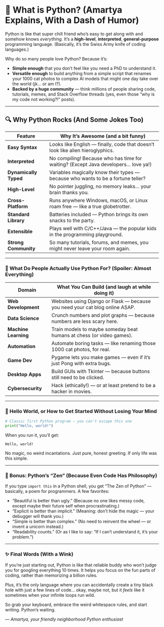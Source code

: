 # 🐍 What is Python? (Amartya Explains, With a Dash of Humor)

Python is like that super chill friend who’s easy to get along with and somehow knows *everything.* It’s a **high-level**, **interpreted**, **general-purpose** programming language. (Basically, it’s the Swiss Army knife of coding languages.)

Why do so many people love Python? Because it’s:

* **Simple enough** that you don’t feel like you need a PhD to understand it.
* **Versatile enough** to build anything from a simple script that renames your 1000 cat photos to complex AI models that might one day take over the world (jk… or am I?).
* **Backed by a huge community** — think millions of people sharing code, tutorials, memes, and Stack Overflow threads (yes, even those “why is my code not working?!” posts).

---

## 🔍 Why Python Rocks (And Some Jokes Too)

| Feature               | Why It’s Awesome (and a bit funny)                                                 |
| --------------------- | ---------------------------------------------------------------------------------- |
| **Easy Syntax**       | Looks like English — finally, code that doesn’t look like alien hieroglyphics.     |
| **Interpreted**       | No compiling! Because who has time for waiting? (Except Java developers… love ya!) |
| **Dynamically Typed** | Variables magically know their types — because who wants to be a fortune teller?   |
| **High-Level**        | No pointer juggling, no memory leaks… your brain thanks you.                       |
| **Cross-Platform**    | Runs anywhere Windows, macOS, or Linux roam free — like a true globetrotter.       |
| **Standard Library**  | Batteries included — Python brings its own snacks to the party.                    |
| **Extensible**        | Plays well with C/C++/Java — the popular kids in the programming playground.       |
| **Strong Community**  | So many tutorials, forums, and memes, you might never leave your room again.       |

---

### 🧠 What Do People Actually Use Python For? (Spoiler: Almost Everything)

| Domain               | What You Can Build (and laugh at while doing it)                             |
| -------------------- | ---------------------------------------------------------------------------- |
| **Web Development**  | Websites using Django or Flask — because you need your cat blog online ASAP. |
| **Data Science**     | Crunch numbers and plot graphs — because numbers are less scary here.        |
| **Machine Learning** | Train models to maybe someday beat humans at chess (or video games).         |
| **Automation**       | Automate boring tasks — like renaming those 1000 cat photos, for real.       |
| **Game Dev**         | Pygame lets you make games — even if it’s just Pong with extra bugs.         |
| **Desktop Apps**     | Build GUIs with Tkinter — because buttons still need to be clicked.          |
| **Cybersecurity**    | Hack (ethically!) — or at least pretend to be a hacker in movies.            |

---

### 🐣 Hello World, or How to Get Started Without Losing Your Mind

```python
# Classic first Python program — you can't escape this one
print("Hello, world!")
```

When you run it, you’ll get:

```code
Hello, world!
```

No magic, no weird incantations. Just pure, honest greeting. If only life was this simple.

---

### 🐍 Bonus: Python’s “Zen” (Because Even Code Has Philosophy)

If you type `import this` in a Python shell, you get “The Zen of Python” — basically, a poem for programmers. A few favorites:

* “Beautiful is better than ugly.” (Because no one likes messy code, except maybe their future self when procrastinating.)
* “Explicit is better than implicit.” (Meaning: don’t hide the magic — your debugger will thank you.)
* “Simple is better than complex.” (No need to reinvent the wheel — or invent a unicorn instead.)
* “Readability counts.” (Or as I like to say: “If I can’t understand it, it’s your problem.”)

---

### ✨ Final Words (With a Wink)

If you’re just starting out, Python is like that reliable buddy who won’t judge you for googling everything 10 times. It helps you focus on the fun parts of coding, rather than memorizing a billion rules.

Plus, it’s the only language where you can accidentally create a tiny black hole with just a few lines of code… okay, maybe not, but it *feels* like it sometimes when your infinite loops run wild.

So grab your keyboard, embrace the weird whitespace rules, and start writing. Python’s waiting.

— *Amartya, your friendly neighborhood Python enthusiast*
